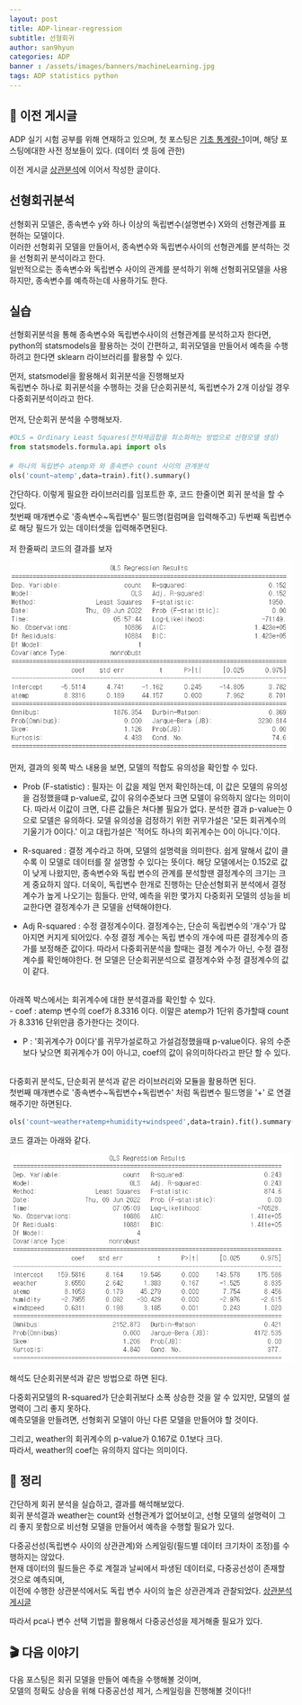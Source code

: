 ```yaml
---
layout: post
title: ADP-linear-regression
subtitle: 선형회귀
author: san9hyun
categories: ADP
banner : /assets/images/banners/machineLearning.jpg
tags: ADP statistics python
---
```


## 🚪 이전 게시글

ADP 실기 시험 공부를 위해 연재하고 있으며,
첫 포스팅은 [기초 통계량-1](https://predictorssh.github.io/adp/2022/03/11/ADP-statistics-0.html)이며,
해당 포스팅에대한 사전 정보들이 있다. (데이터 셋 등에 관한)<br>

이전 게시글 [상관분석](https://predictorssh.github.io/adp/2022/04/07/ADP-statistics-3.html)에 이어서 작성한 글이다.

## 선형회귀분석
선형회귀 모델은, 종속변수 y와 하나 이상의 독립변수(설명변수) X와의 선형관계를 표현하는 모델이다.<br>
이러한 선형회귀 모델을 만들어서, 종속변수와 독립변수사이의 선형관계를 분석하는 것을 선형회귀 분석이라고 한다.<br>
일반적으로는 종속변수와 독립변수 사이의 관계를 분석하기 위해 선형회귀모델을 사용하지만, 종속변수를 예측하는데 사용하기도 한다.<br>

##  실습
선형회귀분석을 통해 종속변수와 독립변수사이의 선형관계를 분석하고자 한다면,<br>
python의 statsmodels을 활용하는 것이 간편하고, 회귀모델을 만들어서 예측을 수행하려고 한다면 sklearn 라이브러리를 활용할 수 있다.<br>

먼저, statsmodel을 활용해서 회귀분석을 진행해보자<br>
독립변수 하나로 회귀분석을 수행하는 것을 단순회귀분석, 독립변수가 2개 이상일 경우 다중회귀분석이라고 한다.<br>
<br>
먼저, 단순회귀 분석을 수행해보자.<br>

```python
#OLS = Ordinary Least Squares(잔차제곱합을 최소화하는 방법으로 선형모델 생성)
from statsmodels.formula.api import ols

# 하나의 독립변수 atemp와 와 종속변수 count 사이의 관계분석
ols('count~atemp',data=train).fit().summary()
```
간단하다. 이렇게 필요한 라이브러리를 임포트한 후, 코드 한줄이면 회귀 분석을 할 수 있다.<br>
첫번째 매개변수로 '종속변수~독립변수' 필드명(컬럼며을 입력해주고) 두번째 독립변수로 해당 필드가 있는 데이터셋을 입력해주면된다.<br>
<br>
저 한줄짜리 코드의 결과를 보자<br>

![ols_result](/assets/images/contents/Linear_Regression/ols_result.PNG)

먼저, 결과의 윗쪽 박스 내용을 보면, 모델의 적합도 유의성을 확인할 수 있다.<br>

- Prob (F-statistic) : 필자는 이 값을 제일 먼저 확인하는데, 이 값은 모델의 유의성을 검정했을떄 p-value로, 값이 유의수준보다 크면 모델이 유의하지 않다는 의미이다.
따라서 이값이 크면, 다른 값들은 쳐다볼 필요가 없다. 분석한 결과 p-value는 0으로 모델은 유의하다. 모델 유의성을 검정하기 위한 귀무가설은 '모든 회귀계수의 기울기가 0이다.'
  이고 대립가설은 '적어도 하나의 회귀계수는 0이 아니다.'이다.

- R-squared : 결정 계수라고 하며, 모델의 설명력을 의미한다. 쉽게 말해서 값이 클수록 이 모델로 데이터를 잘 설명할 수 있다는 뜻이다. 해당 모델에서는 0.152로 값이 낮게 나왔지만, 
종속변수와 독립 변수의 관계를 분석할땐 결정계수의 크기는 크게 중요하지 않다. 더욱이, 독립변수 한개로 진행하는 단순선형회귀 분석에서 결정계수가 높게 나오기는 힘들다.
  만약, 예측을 위한 몇가지 다중회귀 모델의 성능을 비교한다면 결정계수가 큰 모델을 선택해야한다.
  
- Adj R-squared : 수정 결정계수이다. 결정계수는, 단순히 독립변수의 '개수'가 많아지면 커지게 되어있다. 수정 결정 계수는 독립 변수의 개수에 따른 결정계수의 증가를 보정해준 값이다.
따라서 다중회귀분석을 할때는 결정 계수가 아닌, 수정 결정 계수를 확인해야한다. 현 모델은 단순회귀분석으로 결정계수와 수정 결정계수의 값이 같다.

<br>
아래쪽 박스에서는 회귀계수에 대한 분석결과를 확인할 수 있다.<br> 
- coef : atemp 변수의 coef가 8.3316 이다. 이말은 atemp가 1단위 증가할때 count가 8.3316 단위만큼 증가한다는 것이다. 

- P : '회귀계수가 0이다'를 귀무가설로하고 가설검정했을때 p-value이다. 유의 수준보다 낮으면 회귀계수가 0이 아니고, coef의 값이 유의미하다라고 판단 할 수 있다. 

<br>
다중회귀 분석도, 단순회귀 분석과 같은 라이브러리와 모듈을 활용하면 된다.<br>
첫번째 매개변수로 '종속변수~독립변수+독립변수' 처럼 독립변수 필드명을 '+' 로 연결해주기만 하면된다.

```python
ols('count~weather+atemp+humidity+windspeed',data=train).fit().summary()
```

코드 결과는 아래와 같다.<br>

![ols_result](/assets/images/contents/Linear_Regression/multi_ols_result.PNG)

해석도 단순회귀분석과 같은 방법으로 하면 된다.<br>

다중회귀모델의 R-squared가 단순회귀보다 소폭 상승한 것을 알 수 있지만, 모델의 설명력이 그리 좋지 못하다.<br>
예측모델을 만들려면, 선형회귀 모델이 아닌 다른 모델을 만들어야 할 것이다.<br>

그리고, weather의 회귀계수의 p-value가 0.167로 0.1보다 크다.<br> 
따라서, weather의 coef는 유의하지 않다는 의미이다. 

## 📌 정리
간단하게 회귀 분석을 실습하고, 결과를 해석해보았다.<br>
회귀 분석결과 weather는 count와 선형관계가 없어보이고, 선형 모델의 설명력이 그리 좋지 못함으로 비선형 모델을 만들어서 예측을 수행할 필요가 있다.

다중공선성(독립변수 사이의 상관관계)와 스케일링(필드별 데이터 크기차이 조정)를 수행하지는 않았다.<br>
현재 데이터의 필드들은 주로 계절과 날씨에서 파생된 데이터로, 다중공선성이 존재할 것으로 예측되며, <br>
이전에 수행한 상관분석에서도 독립 변수 사이의 높은 상관관계과 관찰되었다. [상관분석 게시글](https://predictorssh.github.io/adp/2022/03/31/ADP-statistics-2.html)

따라서 pca나 변수 선택 기법을 활용해서 다중공선성을 제거해줄 필요가 있다. 

## 🎬 다음 이야기
다음 포스팅은 회귀 모델을 만들어 예측을 수행해볼 것이며,<br>
모델의 정확도 상승을 위해 다중공선성 제거, 스케일링을 진행해볼 것이다!!

